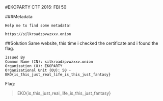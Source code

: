 #EKOPARTY CTF 2016: FBI 50

###Metadata
```
Help me to find some metadata!

https://silkroadzpvwzxxv.onion
```

##Solution
Same website, this time i checked the certificate and i found the flag.
```
Issued By
Common Name (CN): silkroadzpvwzxxv.onion
Organization (O): EKOPARTY
Organizational Unit (OU): 50 - EKO{is_this_just_real_life_is_this_just_fantasy}
```

Flag:
>EKO{is_this_just_real_life_is_this_just_fantasy}
